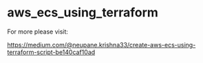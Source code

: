 # aws_ecs_using_terraform

For more please visit:

https://medium.com/@neupane.krishna33/create-aws-ecs-using-terraform-script-be140caf10ad

